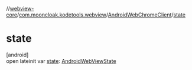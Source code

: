 //[webview-core](../../../index.md)/[com.mooncloak.kodetools.webview](../index.md)/[AndroidWebChromeClient](index.md)/[state](state.md)

# state

[android]\
open lateinit var [state](state.md): [AndroidWebViewState](../-android-web-view-state/index.md)
